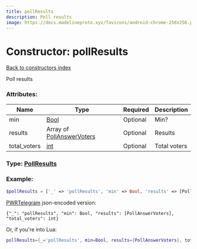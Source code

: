 ```yaml
---
title: pollResults
description: Poll results
image: https://docs.madelineproto.xyz/favicons/android-chrome-256x256.png
---
```

# Constructor: pollResults  
[Back to constructors index](index.md)



Poll results

### Attributes:

| Name     |    Type       | Required | Description |
|----------|---------------|----------|-------------|
|min|[Bool](../types/Bool.md) | Optional|Min?|
|results|Array of [PollAnswerVoters](../types/PollAnswerVoters.md) | Optional|Results|
|total\_voters|[int](../types/int.md) | Optional|Total voters|



### Type: [PollResults](../types/PollResults.md)


### Example:

```php
$pollResults = ['_' => 'pollResults', 'min' => Bool, 'results' => [PollAnswerVoters, PollAnswerVoters], 'total_voters' => int];
```  

[PWRTelegram](https://pwrtelegram.xyz) json-encoded version:

```
{"_": "pollResults", "min": Bool, "results": [PollAnswerVoters], "total_voters": int}
```


Or, if you're into Lua:

```lua
pollResults={_='pollResults', min=Bool, results={PollAnswerVoters}, total_voters=int}

```



